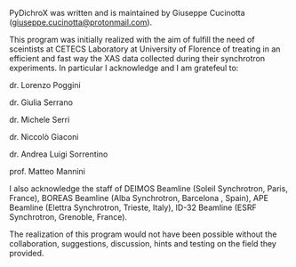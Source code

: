 PyDichroX was written and is maintained by Giuseppe Cucinotta (giuseppe.cucinotta@protonmail.com).

This program was initially realized with the aim of fulfill the need of sceintists at CETECS Laboratory at University of Florence of treating in an efficient and fast way the XAS data collected during their synchrotron experiments. In particular I acknowledge and I am gratefeul to:


dr. Lorenzo Poggini

dr. Giulia Serrano

dr. Michele Serri

dr. Niccolò Giaconi

dr. Andrea Luigi Sorrentino

prof. Matteo Mannini


I also acknowledge the staff of DEIMOS Beamline (Soleil Synchrotron, Paris, France), BOREAS Beamline (Alba Synchrotron, Barcelona , Spain), APE Beamline (Elettra Synchrotron, Trieste, Italy), ID-32 Beamline (ESRF Synchrotron, Grenoble, France).

The realization of this program would not have been possible without the collaboration, suggestions, discussion, hints and testing on the field they provided.
